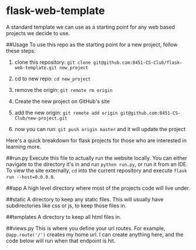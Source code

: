 # flask-web-template
A standard template we can use as a starting point for any web based projects we decide to use.

##Usage
To use this repo as the starting point for a new project, follow these steps:

1) clone this repository: `git clone git@github.com:8451-CS-Club/flask-web-template.git new_project`

2) cd to new repo: `cd new_project`

3) remove the origin: `git remote rm origin`

4) Create the new project on GitHub's site

5) add the new origin: `git remote add origin git@github.com:8451-CS-Club/new-project.git`

6) now you can run: `git push origin master` and it will update the project


Here's a quick breakdown for flask projects for those who are interested in learning more.

##run.py
Execute this file to actually run the website locally. You can either navigate to the directory it's in and run `python run.py`, or run it from an IDE.
To view the site externally, `cd` into the current repository and execute `flask run --host=0.0.0.0`.

##app
A high level directory where most of the projects code will live under.

##static
A directory to keep any static files. This will usually have subdirectories like css or js, to keep those files in.

##templates
A directory to keep all html files in.

##views.py
This is where you define your url routes. For example, `@app.route('/')` creates my home url. I can create anything here, and the code below will run when that endpoint is hit.
